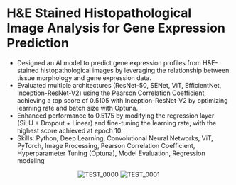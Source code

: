 # H&E Stained Histopathological Image Analysis for Gene Expression Prediction 	
- Designed an AI model to predict gene expression profiles from H&E-stained histopathological images by leveraging the relationship between tissue morphology and gene expression data.
- Evaluated multiple architectures (ResNet-50, SENet, ViT, EfficientNet, Inception-ResNet-V2) using the Pearson Correlation Coefficient, achieving a top score of 0.5105 with Inception-ResNet-V2 by optimizing learning rate and batch size with Optuna.
- Enhanced performance to 0.5175 by modifying the regression layer (SiLU + Dropout + Linear) and fine-tuning the learning rate, with the highest score achieved at epoch 10.
- Skills: Python, Deep Learning, Convolutional Neural Networks, ViT, PyTorch, Image Processing, Pearson Correlation Coefficient, Hyperparameter Tuning (Optuna), Model Evaluation, Regression modeling 

<p align="center">
  <img src="https://github.com/user-attachments/assets/b7674101-a482-4edf-8b8e-7fb90546042c" alt="TEST_0000">
  <img src="https://github.com/user-attachments/assets/a509ce84-6cc2-4b81-9324-f63e50a4467a" alt="TEST_0001">

</p>
